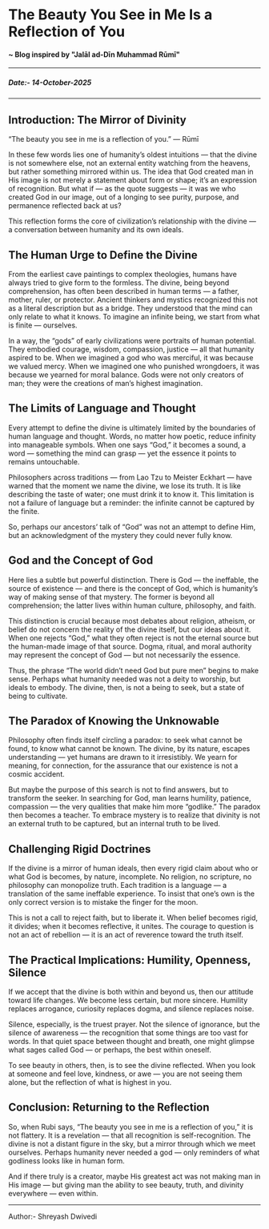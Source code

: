 # The Beauty You See in Me Is a Reflection of You

#### ~ Blog inspired by "Jalāl ad-Dīn Muhammad Rūmī"
---
##### Date:- 14-October-2025

---

## Introduction: The Mirror of Divinity

“The beauty you see in me is a reflection of you.” — Rūmī

In these few words lies one of humanity’s oldest intuitions — that the divine is not somewhere else, not an external entity watching from the heavens, but rather something mirrored within us.
The idea that God created man in His image is not merely a statement about form or shape; it’s an expression of recognition.
But what if — as the quote suggests — it was we who created God in our image, out of a longing to see purity, purpose, and permanence reflected back at us?

This reflection forms the core of civilization’s relationship with the divine — a conversation between humanity and its own ideals.

## The Human Urge to Define the Divine

From the earliest cave paintings to complex theologies, humans have always tried to give form to the formless.
The divine, being beyond comprehension, has often been described in human terms — a father, mother, ruler, or protector.
Ancient thinkers and mystics recognized this not as a literal description but as a bridge. They understood that the mind can only relate to what it knows.
To imagine an infinite being, we start from what is finite — ourselves.

In a way, the “gods” of early civilizations were portraits of human potential.
They embodied courage, wisdom, compassion, justice — all that humanity aspired to be.
When we imagined a god who was merciful, it was because we valued mercy.
When we imagined one who punished wrongdoers, it was because we yearned for moral balance.
Gods were not only creators of man; they were the creations of man’s highest imagination.

## The Limits of Language and Thought

Every attempt to define the divine is ultimately limited by the boundaries of human language and thought.
Words, no matter how poetic, reduce infinity into manageable symbols.
When one says “God,” it becomes a sound, a word — something the mind can grasp — yet the essence it points to remains untouchable.

Philosophers across traditions — from Lao Tzu to Meister Eckhart — have warned that the moment we name the divine, we lose its truth.
It is like describing the taste of water; one must drink it to know it.
This limitation is not a failure of language but a reminder: the infinite cannot be captured by the finite.

So, perhaps our ancestors’ talk of “God” was not an attempt to define Him, but an acknowledgment of the mystery they could never fully know.

## God and the Concept of God

Here lies a subtle but powerful distinction.
There is God — the ineffable, the source of existence — and there is the concept of God, which is humanity’s way of making sense of that mystery.
The former is beyond all comprehension; the latter lives within human culture, philosophy, and faith.

This distinction is crucial because most debates about religion, atheism, or belief do not concern the reality of the divine itself, but our ideas about it.
When one rejects “God,” what they often reject is not the eternal source but the human-made image of that source.
Dogma, ritual, and moral authority may represent the concept of God — but not necessarily the essence.

Thus, the phrase “The world didn’t need God but pure men” begins to make sense.
Perhaps what humanity needed was not a deity to worship, but ideals to embody.
The divine, then, is not a being to seek, but a state of being to cultivate.

## The Paradox of Knowing the Unknowable

Philosophy often finds itself circling a paradox: to seek what cannot be found, to know what cannot be known.
The divine, by its nature, escapes understanding — yet humans are drawn to it irresistibly.
We yearn for meaning, for connection, for the assurance that our existence is not a cosmic accident.

But maybe the purpose of this search is not to find answers, but to transform the seeker.
In searching for God, man learns humility, patience, compassion — the very qualities that make him more “godlike.”
The paradox then becomes a teacher.
To embrace mystery is to realize that divinity is not an external truth to be captured, but an internal truth to be lived.

## Challenging Rigid Doctrines

If the divine is a mirror of human ideals, then every rigid claim about who or what God is becomes, by nature, incomplete.
No religion, no scripture, no philosophy can monopolize truth.
Each tradition is a language — a translation of the same ineffable experience.
To insist that one’s own is the only correct version is to mistake the finger for the moon.

This is not a call to reject faith, but to liberate it.
When belief becomes rigid, it divides; when it becomes reflective, it unites.
The courage to question is not an act of rebellion — it is an act of reverence toward the truth itself.

## The Practical Implications: Humility, Openness, Silence

If we accept that the divine is both within and beyond us, then our attitude toward life changes.
We become less certain, but more sincere.
Humility replaces arrogance, curiosity replaces dogma, and silence replaces noise.

Silence, especially, is the truest prayer.
Not the silence of ignorance, but the silence of awareness — the recognition that some things are too vast for words.
In that quiet space between thought and breath, one might glimpse what sages called God — or perhaps, the best within oneself.

To see beauty in others, then, is to see the divine reflected.
When you look at someone and feel love, kindness, or awe — you are not seeing them alone, but the reflection of what is highest in you.

## Conclusion: Returning to the Reflection

So, when Rubi says, “The beauty you see in me is a reflection of you,” it is not flattery.
It is a revelation — that all recognition is self-recognition.
The divine is not a distant figure in the sky, but a mirror through which we meet ourselves.
Perhaps humanity never needed a god — only reminders of what godliness looks like in human form.

And if there truly is a creator, maybe His greatest act was not making man in His image —
but giving man the ability to see beauty, truth, and divinity everywhere — even within.

---
Author:- Shreyash Dwivedi
